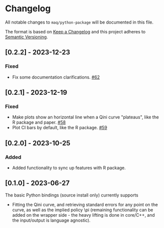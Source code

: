 # Changelog
All notable changes to `maq/python-package` will be documented in this file.

The format is based on [Keep a Changelog](https://keepachangelog.com/en/1.0.0/)
and this project adheres to [Semantic Versioning](https://semver.org/spec/v2.0.0.html).

## [0.2.2] - 2023-12-23

### Fixed
- Fix some documentation clarifications. [#62](https://github.com/grf-labs/maq/pull/62)

## [0.2.1] - 2023-12-19

### Fixed
- Make plots show an horizontal line when a Qini curve "plateaus", like the R package and paper. [#58](https://github.com/grf-labs/maq/pull/58)
- Plot CI bars by default, like the R package. [#59](https://github.com/grf-labs/maq/pull/59)

## [0.2.0] - 2023-10-25

### Added
- Added functionality to sync up features with R package.

## [0.1.0] - 2023-06-27
The basic Python bindings (source install only) currently supports

- Fitting the Qini curve, and retrieving standard errors for any point on the curve, as well as the implied policy \pi (remaining functionality can be added on the wrapper side - the heavy lifting is done in core/C++, and the input/output is language agnostic).
